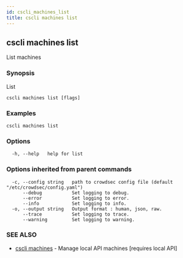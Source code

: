 ```yaml
---
id: cscli_machines_list
title: cscli machines list
---
```

## cscli machines list

List machines

### Synopsis

List 

```
cscli machines list [flags]
```

### Examples

```
cscli machines list
```

### Options

```
  -h, --help   help for list
```

### Options inherited from parent commands

```
  -c, --config string   path to crowdsec config file (default "/etc/crowdsec/config.yaml")
      --debug           Set logging to debug.
      --error           Set logging to error.
      --info            Set logging to info.
  -o, --output string   Output format : human, json, raw.
      --trace           Set logging to trace.
      --warning         Set logging to warning.
```

### SEE ALSO

* [cscli machines](/docs/cscli/cscli_machines)	 - Manage local API machines [requires local API]


